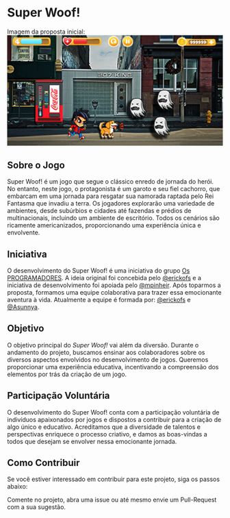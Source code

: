 # Super Woof!

Imagem da proposta inicial:
![Imagem da proposta inicial de Super Woof! apresentada no processo de seleção Trainee da Coca Cola](example_layout.jpg)

## Sobre o Jogo

Super Woof! é um jogo que segue o clássico enredo de jornada do herói. No entanto, neste jogo, o protagonista é um garoto e seu fiel cachorro, que embarcam em uma jornada para resgatar sua namorada raptada pelo Rei Fantasma que invadiu a terra. Os jogadores explorarão uma variedade de ambientes, desde subúrbios e cidades até fazendas e prédios de multinacionais, incluindo um ambiente de escritório. Todos os cenários são ricamente americanizados, proporcionando uma experiência única e envolvente.

## Iniciativa
O desenvolvimento do Super Woof! é uma iniciativa do grupo [Os PROGRAMADORES](https://osprogramadores.com/). A ideia original foi concebida pelo [@erickofs](https://github.com/erickofs) e a iniciativa de desenvolvimento foi apoiada pelo [@mpinheir](https://github.com/mpinheir). Após toparmos a proposta, formamos uma equipe colaborativa para trazer essa emocionante aventura à vida. Atualmente a equipe é formada por: [@erickofs](https://github.com/erickofs) e [@Asunnya](https://github.com/Asunnya).

## Objetivo
O objetivo principal do *Super Woof!* vai além da diversão. Durante o andamento do projeto, buscamos ensinar aos colaboradores sobre os diversos aspectos envolvidos no desenvolvimento de jogos. Queremos proporcionar uma experiência educativa, incentivando a compreensão dos elementos por trás da criação de um jogo.

## Participação Voluntária
O desenvolvimento do Super Woof! conta com a participação voluntária de indivíduos apaixonados por jogos e dispostos a contribuir para a criação de algo único e educativo. Acreditamos que a diversidade de talentos e perspectivas enriquece o processo criativo, e damos as boas-vindas a todos que desejam se envolver nessa emocionante jornada.

## Como Contribuir
Se você estiver interessado em contribuir para este projeto, siga os passos abaixo:

Comente no projeto, abra uma issue ou até mesmo envie um Pull-Request com a sua sugestão.
